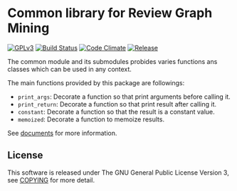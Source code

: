 # Common library for Review Graph Mining
[![GPLv3](https://img.shields.io/badge/license-GPLv3-blue.svg)](https://www.gnu.org/copyleft/gpl.html)
[![Build Status](https://travis-ci.org/rgmining/common.svg?branch=master)](https://travis-ci.org/rgmining/common)
[![Code Climate](https://codeclimate.com/github/rgmining/common/badges/gpa.svg)](https://codeclimate.com/github/rgmining/common)
[![Release](https://img.shields.io/badge/release-0.9.0-brightgreen.svg)](https://github.com/rgmining/common/releases/tag/v0.9.0)

The common module and its submodules probides varies functions ans classes
which can be used in any context.

The main functions provided by this package are followings:

* `print_args`: Decorate a function so that print arguments before calling it.
* `print_return`: Decorate a function so that print result after calling it.
* `constant`: Decorate a function so that the result is a constant value.
* `memoized`: Decorate a function to memoize results.

See [documents](https://rgmining.github.io/common/) for more information.


## License
This software is released under The GNU General Public License Version 3,
see [COPYING](COPYING) for more detail.
